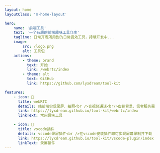 ```yaml
---
layout: home
layoutClass: 'm-home-layout'

hero:
    name: '前端工具'
    text: '一个有趣的前端趣味工具仓库'
    tagline: 日常开发所用到的日常提效工具，持续开发中...
    image:
        src: /logo.png
        alt: 工具包
    actions:
        - theme: brand
          text: 开始
          link: /webrtc/index
        - theme: alt
          text: GitHub
          link: https://github.com/lyxdream/tool-kit

features:
    - icon: 📖
      title: webRTC
      details: 纯前端实现录屏、拍照<br />音视频通话<br/>虚拟背景，信令服务器
      link: https://lyxdream.github.io/tool-kit/webrtc/index
      linkText: 常用趣味工具

    - icon: 🧰
      title: vscode插件
      details: vscode录屏插件<br />在vscode安装插件即可实现屏幕录制并下载
      link: https://lyxdream.github.io/tool-kit/vscode-plugin/index
      linkText: 录屏插件
---
```

